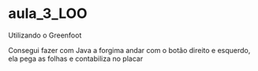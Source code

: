 # aula_3_LOO
Utilizando o Greenfoot

Consegui fazer com Java a forgima andar com o botão direito e esquerdo, ela pega as folhas e contabiliza no placar
